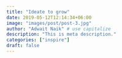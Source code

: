 ```yaml
---
title: "Ideate to grow"
date: 2019-05-12T12:14:34+06:00
image: "images/post/post-3.jpg"
author: "Adwait Naik" # use capitalize
description: "This is meta description."
categories: ["inspire"]
draft: false
---
```

